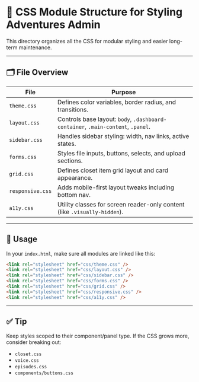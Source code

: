 # 🎨 CSS Module Structure for Styling Adventures Admin

This directory organizes all the CSS for modular styling and easier long-term maintenance.

---

## 🗂 File Overview

| File             | Purpose                                                   |
|------------------|-----------------------------------------------------------|
| `theme.css`      | Defines color variables, border radius, and transitions.  |
| `layout.css`     | Controls base layout: `body`, `.dashboard-container`, `.main-content`, `.panel`. |
| `sidebar.css`    | Handles sidebar styling: width, nav links, active states. |
| `forms.css`      | Styles file inputs, buttons, selects, and upload sections.|
| `grid.css`       | Defines closet item grid layout and card appearance.      |
| `responsive.css` | Adds mobile-first layout tweaks including bottom nav.     |
| `a11y.css`       | Utility classes for screen reader-only content (like `.visually-hidden`). |

---

## 📌 Usage

In your `index.html`, make sure all modules are linked like this:

```html
<link rel="stylesheet" href="css/theme.css" />
<link rel="stylesheet" href="css/layout.css" />
<link rel="stylesheet" href="css/sidebar.css" />
<link rel="stylesheet" href="css/forms.css" />
<link rel="stylesheet" href="css/grid.css" />
<link rel="stylesheet" href="css/responsive.css" />
<link rel="stylesheet" href="css/a11y.css" />
```

---

## ✅ Tip

Keep styles scoped to their component/panel type. If the CSS grows more, consider breaking out:

- `closet.css`
- `voice.css`
- `episodes.css`
- `components/buttons.css`